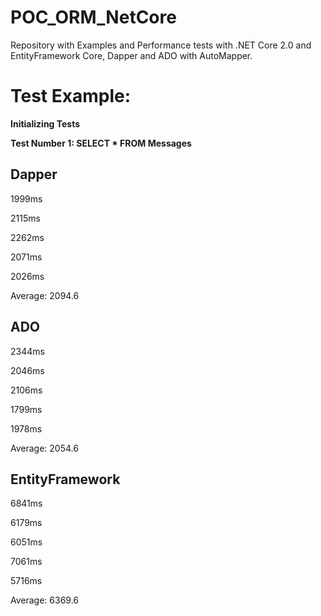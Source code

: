 
# POC_ORM_NetCore

Repository with Examples and Performance tests with .NET Core 2.0 and EntityFramework Core, Dapper and ADO with AutoMapper.

# Test Example: 

**Initializing Tests**

**Test Number 1: SELECT * FROM Messages**

## Dapper

1999ms

2115ms

2262ms

2071ms

2026ms

Average: 2094.6

## ADO

2344ms

2046ms

2106ms

1799ms

1978ms

Average: 2054.6

## EntityFramework

6841ms

6179ms

6051ms

7061ms

5716ms

Average: 6369.6
